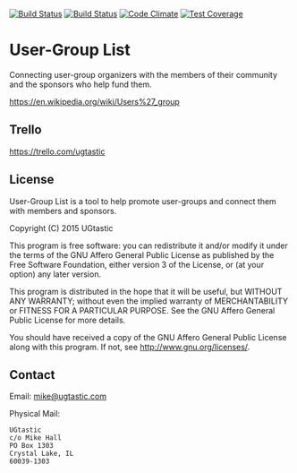 [![Build Status](https://semaphoreapp.com/api/v1/projects/5912e573-f3ac-40e1-b3f5-e0f123c38249/325043/badge.png)](https://semaphoreapp.com/just3ws/uglst)
[![Build Status](https://travis-ci.org/ugtastic/uglst.svg?branch=master)](https://travis-ci.org/ugtastic/uglst)
[![Code Climate](https://codeclimate.com/github/ugtastic/uglst/badges/gpa.svg)](https://codeclimate.com/github/ugtastic/uglst)
[![Test Coverage](https://codeclimate.com/github/ugtastic/uglst/badges/coverage.svg)](https://codeclimate.com/github/ugtastic/uglst)

# User-Group List

Connecting user-group organizers with the members of their community and the sponsors who help fund them.

https://en.wikipedia.org/wiki/Users%27_group


## Trello

https://trello.com/ugtastic

## License

User-Group List is a tool to help promote user-groups and connect them with members and sponsors.

Copyright (C) 2015 UGtastic

This program is free software: you can redistribute it and/or modify
it under the terms of the GNU Affero General Public License as
published by the Free Software Foundation, either version 3 of the
License, or (at your option) any later version.

This program is distributed in the hope that it will be useful,
but WITHOUT ANY WARRANTY; without even the implied warranty of
MERCHANTABILITY or FITNESS FOR A PARTICULAR PURPOSE.  See the
GNU Affero General Public License for more details.

You should have received a copy of the GNU Affero General Public License
along with this program.  If not, see <http://www.gnu.org/licenses/>.

## Contact

Email: mike@ugtastic.com

Physical Mail:

    UGtastic
    c/o Mike Hall
    PO Box 1303
    Crystal Lake, IL
    60039-1303

